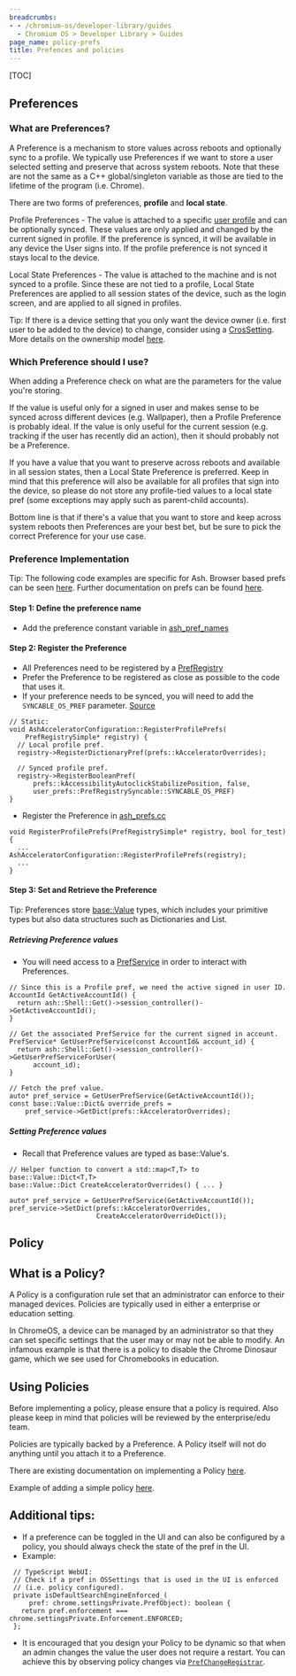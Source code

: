 ```yaml
---
breadcrumbs:
- - /chromium-os/developer-library/guides
  - Chromium OS > Developer Library > Guides
page_name: policy-prefs
title: Prefences and policies
---
```


[TOC]

## Preferences
### What are Preferences?

A Preference is a mechanism to store values across reboots and
optionally sync to a profile. We typically use Preferences if we want to
store a user selected setting and preserve that across system reboots. Note
that these are not the same as a C++ global/singleton variable as those are
tied to the lifetime of the program (i.e. Chrome).

There are two forms of preferences, **profile** and **local state**.

Profile Preferences - The value is attached to a specific
[user profile](https://source.chromium.org/chromium/chromium/src/+/main:chrome/browser/profiles/profile.h;l=69;drc=adb945c5a0060e6024cb174f6027d13d7ff03058)
and can be optionally synced. These values are only applied and changed by the
current signed in profile. If the preference is synced, it will be available in
any device the User signs into. If the profile preference is not synced it stays
local to the device.

Local State Preferences - The value is attached to the machine and is not
synced to a profile. Since these are not tied to a profile, Local State
Preferences are applied to all session states of the device, such as the
login screen, and are applied to all signed in profiles.

Tip: If there is a device
setting that you only want the device owner (i.e. first user to be added to
the device) to change, consider using a [CrosSetting](https://source.chromium.org/chromium/chromium/src/+/main:chrome/browser/ash/settings/cros_settings.h;drc=1eaedc46d049302c1b9b8b948e696660fd2c8395).
More details on the ownership model [here](https://docs.google.com/document/d/1iHk2Nht9h9rsUiBgtG62ERONLh-vPgoQxQQyBuVIPB4/edit#heading=h.fkznh2f0zxp1).

### Which Preference should I use?

When adding a Preference check on what are the parameters for the value
you're storing.

If the value is useful only for a signed in user and makes
sense to be synced across different devices (e.g. Wallpaper),
then a Profile Preference is probably ideal. If the value is only
useful for the current session (e.g. tracking if the user has recently
did an action), then it should probably not be a Preference.

If you have a value that you want to preserve across reboots and available in
all session states, then a Local State Preference is preferred. Keep in mind
that this preference will also be available for all profiles that sign into
the device, so please do not store any profile-tied values to a local state
pref (some exceptions may apply such as parent-child accounts).

Bottom line is that if there's a value that you want to store and keep across
system reboots then Preferences are your best bet, but be sure to pick the
correct Preference for your use case.

### Preference Implementation

Tip: The following code examples are specific for Ash. Browser based prefs
can be seen [here](https://source.chromium.org/chromium/chromium/src/+/main:chrome/browser/prefs/browser_prefs.h;drc=31a359c5cfa01f98a65cdac507b5c582fe539581).
Further documentation on prefs can be found [here](https://source.chromium.org/chromium/chromium/src/+/main:chrome/browser/prefs/README.md;drc=40b5dc0d191f0262c9aa3e0a82ef30e12a0d19df).

#### Step 1: Define the preference name

* Add the preference constant variable in [ash_pref_names](https://source.chromium.org/chromium/chromium/src/+/main:ash/constants/ash_pref_names.h;drc=02b9357c35d4dc6d660d63816498989fb720487e)

#### Step 2: Register the Preference

*   All Preferences need to be registered by a [PrefRegistry](https://source.chromium.org/chromium/chromium/src/+/main:components/prefs/pref_registry.h;drc=8ba1bad80dc22235693a0dd41fe55c0fd2dbdabd)
*   Prefer the Preference to be registered as close as possible to the code that
uses it.
* If your preference needs to be synced, you will need to add the
`SYNCABLE_OS_PREF` parameter. [Source](https://source.chromium.org/chromium/chromium/src/+/refs/heads/main:components/pref_registry/pref_registry_syncable.h;l=60;drc=9ba7e889bc57846a89add93a003e4443dfbeb736)

```
// Static:
void AshAcceleratorConfiguration::RegisterProfilePrefs(
    PrefRegistrySimple* registry) {
  // Local profile pref.
  registry->RegisterDictionaryPref(prefs::kAcceleratorOverrides);

  // Synced profile pref.
  registry->RegisterBooleanPref(
      prefs::kAccessibilityAutoclickStabilizePosition, false,
      user_prefs::PrefRegistrySyncable::SYNCABLE_OS_PREF)
}
```

* Register the Preference in [ash_prefs.cc](https://source.chromium.org/chromium/chromium/src/+/main:ash/ash_prefs.cc;drc=519d91cf2c127b10de48542136aa43c93953f07f)

```
void RegisterProfilePrefs(PrefRegistrySimple* registry, bool for_test) {
  ...
AshAcceleratorConfiguration::RegisterProfilePrefs(registry);
  ...
}
```

#### Step 3: Set and Retrieve the Preference
Tip: Preferences store [base::Value](https://source.chromium.org/chromium/chromium/src/+/main:base/values.h;drc=eb544e2a5ccf5bbf8ee245e70db066fd3a1cef7f)
types, which includes your primitive types but also data structures such as
Dictionaries and List.

##### Retrieving Preference values

* You will need access to a [PrefService](https://source.chromium.org/chromium/chromium/src/+/main:components/prefs/pref_service.h;drc=2eb35a15c88019f10165be3d5f4b579fe2a194f2)
in order to interact with Preferences.

```
// Since this is a Profile pref, we need the active signed in user ID.
AccountId GetActiveAccountId() {
  return ash::Shell::Get()->session_controller()->GetActiveAccountId();
}

// Get the associated PrefService for the current signed in account.
PrefService* GetUserPrefService(const AccountId& account_id) {
  return ash::Shell::Get()->session_controller()->GetUserPrefServiceForUser(
      account_id);
}

// Fetch the pref value.
auto* pref_service = GetUserPrefService(GetActiveAccountId());
const base::Value::Dict& override_prefs =
    pref_service->GetDict(prefs::kAcceleratorOverrides);
```

##### Setting Preference values

* Recall that Preference values are typed as base::Value's.

```
// Helper function to convert a std::map<T,T> to base::Value::Dict<T,T>
base::Value::Dict CreateAcceleratorOverrides() { ... }

auto* pref_service = GetUserPrefService(GetActiveAccountId());
pref_service->SetDict(prefs::kAcceleratorOverrides,
                      CreateAcceleratorOverrideDict());
```

## Policy

## What is a Policy?
A Policy is a configuration rule set that an administrator can enforce to
their managed devices.
Policies are typically used in either a enterprise or education setting.

In ChromeOS, a device can be managed by an administrator
so that they can set specific settings that the user may or may not be able to
modify. An infamous example is that there is a policy to disable the Chrome
Dinosaur game, which we see used for Chromebooks in education.

## Using Policies
Before implementing a policy, please ensure that a policy is required. Also please keep in mind that policies will be reviewed by the enterprise/edu team.

Policies are typically backed by a Preference. A Policy itself will not do
anything until you attach it to a Preference.

There are existing documentation on implementing a Policy [here](https://source.chromium.org/chromium/chromium/src/+/main:docs/enterprise/add_new_policy.md;drc=7c5b6a05ac70c5437ae0da083744a94a78e715a8).

Example of adding a simple policy [here](https://chromium-review.googlesource.com/c/chromium/src/+/2195757).

## Additional tips:

* If a preference can be toggled in the UI and can also be configured by
a policy, you should always check the state of the pref in the UI.
 * Example:

 ```
  // TypeScript WebUI:
  // Check if a pref in OSSettings that is used in the UI is enforced
  // (i.e. policy configured).
  private isDefaultSearchEngineEnforced_(
      pref: chrome.settingsPrivate.PrefObject): boolean {
    return pref.enforcement === chrome.settingsPrivate.Enforcement.ENFORCED;
  };
 ```

* It is encouraged that you design your Policy to be dynamic so that when an
 admin changes the value the user does not require a restart. You can achieve
 this by observing policy changes via [`PrefChangeRegistrar`](https://source.chromium.org/chromium/chromium/src/+/main:components/prefs/pref_change_registrar.h;drc=4d4e24099b3bdced741623fd4e96aaf444809994).
